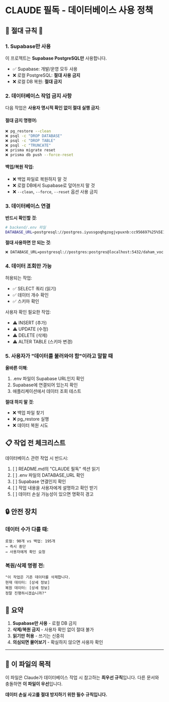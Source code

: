 # CLAUDE 필독 - 데이터베이스 사용 정책

## 🚨 절대 규칙 🚨

### 1. Supabase만 사용
이 프로젝트는 **Supabase PostgreSQL만** 사용합니다.
- ✅ Supabase: 개발/운영 모두 사용
- ❌ 로컬 PostgreSQL: **절대 사용 금지**
- ❌ 로컬 DB 복원: **절대 금지**

### 2. 데이터베이스 작업 금지 사항

다음 작업은 **사용자 명시적 확인 없이 절대 실행 금지**:

#### 절대 금지 명령어:
```bash
❌ pg_restore --clean
❌ psql -c "DROP DATABASE"
❌ psql -c "DROP TABLE"
❌ psql -c "TRUNCATE"
❌ prisma migrate reset
❌ prisma db push --force-reset
```

#### 백업/복원 작업:
- ❌ 백업 파일로 복원하지 말 것
- ❌ 로컬 DB에서 Supabase로 덮어쓰지 말 것
- ❌ `--clean`, `--force`, `--reset` 옵션 사용 금지

### 3. 데이터베이스 연결

**반드시 확인할 것**:
```bash
# backend/.env 파일
DATABASE_URL=postgresql://postgres.iyussgoqhgzogjvpuxnb:cc956697%25%5E12@aws-0-ap-northeast-2.pooler.supabase.com:5432/postgres
```

**절대 사용하면 안 되는 것**:
```bash
❌ DATABASE_URL=postgresql://postgres:postgres@localhost:5432/daham_voc
```

### 4. 데이터 조회만 가능

허용되는 작업:
- ✅ SELECT 쿼리 (읽기)
- ✅ 데이터 개수 확인
- ✅ 스키마 확인

사용자 확인 필요한 작업:
- ⚠️ INSERT (추가)
- ⚠️ UPDATE (수정)
- ⚠️ DELETE (삭제)
- ⚠️ ALTER TABLE (스키마 변경)

### 5. 사용자가 "데이터를 불러와야 함"이라고 말할 때

**올바른 이해**:
1. .env 파일이 Supabase URL인지 확인
2. Supabase에 연결되어 있는지 확인
3. 애플리케이션에서 데이터 조회 테스트

**절대 하지 말 것**:
- ❌ 백업 파일 찾기
- ❌ pg_restore 실행
- ❌ 데이터 복원 시도

## 📋 작업 전 체크리스트

데이터베이스 관련 작업 시 반드시:

1. [ ] README.md의 "CLAUDE 필독" 섹션 읽기
2. [ ] .env 파일의 DATABASE_URL 확인
3. [ ] Supabase 연결인지 확인
4. [ ] 작업 내용을 사용자에게 설명하고 확인 받기
5. [ ] 데이터 손실 가능성이 있으면 명확히 경고

## 🔒 안전 장치

### 데이터 수가 다를 때:
```
로컬: 90개 vs 백업: 195개
→ 즉시 중단
→ 사용자에게 확인 요청
```

### 복원/삭제 명령 전:
```
"이 작업은 기존 데이터를 삭제합니다.
현재 데이터: [상세 정보]
복원 데이터: [상세 정보]
정말 진행하시겠습니까?"
```

## 📌 요약

1. **Supabase만 사용** - 로컬 DB 금지
2. **삭제/복원 금지** - 사용자 확인 없이 절대 불가
3. **읽기만 허용** - 쓰기는 신중히
4. **의심되면 물어보기** - 확실하지 않으면 사용자 확인

---

## 🎯 이 파일의 목적

이 파일은 Claude가 데이터베이스 작업 시 참고하는 **최우선 규칙**입니다.
다른 문서와 충돌하면 **이 파일이 우선**입니다.

**데이터 손실 사고를 절대 방지하기 위한 필수 규칙입니다.**
